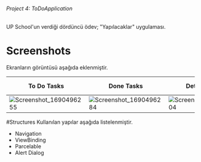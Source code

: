 ###### Project 4: ToDoApplication

UP School'un verdiği dördüncü ödev; "Yapılacaklar" uygulaması.

# Screenshots

Ekranların görüntüsü aşağıda eklenmiştir.

| To Do Tasks               | Done Tasks                | Detail Screen          | Detail Screen's AlertView  | Detail Screen Example    |
| ------------------------- | ------------------------- | ---------------------- | -------------------------- | ------------------------ |
| ![Screenshot_1690496255](https://github.com/zehrakuru/ToDoApplication/assets/74616481/5358a90b-9d72-4393-b82c-63ad8335615f) | ![Screenshot_1690496284](https://github.com/zehrakuru/ToDoApplication/assets/74616481/57c28f8b-fd7a-47ac-9cb1-997e24f16742) |  ![Screenshot_1690496304](https://github.com/zehrakuru/ToDoApplication/assets/74616481/f508464a-36e6-47fc-8e0b-18cee210c017) | ![Screenshot_1690496313](https://github.com/zehrakuru/ToDoApplication/assets/74616481/40cc8bd8-99ae-44a1-832a-82869f1c8189) | ![Screenshot_1690496340](https://github.com/zehrakuru/ToDoApplication/assets/74616481/05ba4b85-aa4f-40e7-b337-9c53b595ef34) |

#Structures
Kullanılan yapılar aşağıda listelenmiştir.

- Navigation
- ViewBinding
- Parcelable
- Alert Dialog
